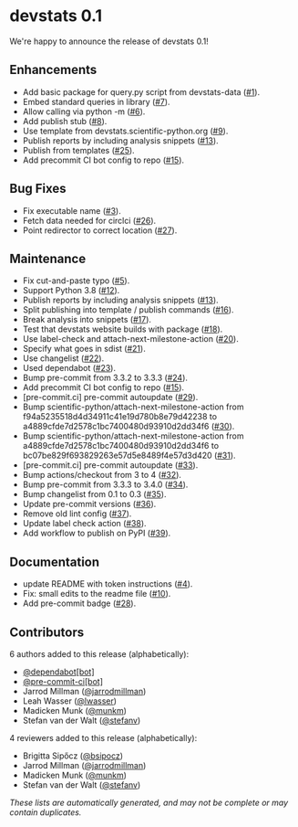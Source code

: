 # devstats 0.1

We're happy to announce the release of devstats 0.1!

## Enhancements

- Add basic package for query.py script from devstats-data ([#1](https://github.com/scientific-python/devstats/pull/1)).
- Embed standard queries in library ([#7](https://github.com/scientific-python/devstats/pull/7)).
- Allow calling via python -m ([#6](https://github.com/scientific-python/devstats/pull/6)).
- Add publish stub ([#8](https://github.com/scientific-python/devstats/pull/8)).
- Use template from devstats.scientific-python.org ([#9](https://github.com/scientific-python/devstats/pull/9)).
- Publish reports by including analysis snippets ([#13](https://github.com/scientific-python/devstats/pull/13)).
- Publish from templates ([#25](https://github.com/scientific-python/devstats/pull/25)).
- Add precommit CI bot config to repo ([#15](https://github.com/scientific-python/devstats/pull/15)).

## Bug Fixes

- Fix executable name ([#3](https://github.com/scientific-python/devstats/pull/3)).
- Fetch data needed for circlci ([#26](https://github.com/scientific-python/devstats/pull/26)).
- Point redirector to correct location ([#27](https://github.com/scientific-python/devstats/pull/27)).

## Maintenance

- Fix cut-and-paste typo ([#5](https://github.com/scientific-python/devstats/pull/5)).
- Support Python 3.8 ([#12](https://github.com/scientific-python/devstats/pull/12)).
- Publish reports by including analysis snippets ([#13](https://github.com/scientific-python/devstats/pull/13)).
- Split publishing into template / publish commands ([#16](https://github.com/scientific-python/devstats/pull/16)).
- Break analysis into snippets ([#17](https://github.com/scientific-python/devstats/pull/17)).
- Test that devstats website builds with package ([#18](https://github.com/scientific-python/devstats/pull/18)).
- Use label-check and attach-next-milestone-action ([#20](https://github.com/scientific-python/devstats/pull/20)).
- Specify what goes in sdist ([#21](https://github.com/scientific-python/devstats/pull/21)).
- Use changelist ([#22](https://github.com/scientific-python/devstats/pull/22)).
- Used dependabot ([#23](https://github.com/scientific-python/devstats/pull/23)).
- Bump pre-commit from 3.3.2 to 3.3.3 ([#24](https://github.com/scientific-python/devstats/pull/24)).
- Add precommit CI bot config to repo ([#15](https://github.com/scientific-python/devstats/pull/15)).
- [pre-commit.ci] pre-commit autoupdate ([#29](https://github.com/scientific-python/devstats/pull/29)).
- Bump scientific-python/attach-next-milestone-action from f94a5235518d4d34911c41e19d780b8e79d42238 to a4889cfde7d2578c1bc7400480d93910d2dd34f6 ([#30](https://github.com/scientific-python/devstats/pull/30)).
- Bump scientific-python/attach-next-milestone-action from a4889cfde7d2578c1bc7400480d93910d2dd34f6 to bc07be829f693829263e57d5e8489f4e57d3d420 ([#31](https://github.com/scientific-python/devstats/pull/31)).
- [pre-commit.ci] pre-commit autoupdate ([#33](https://github.com/scientific-python/devstats/pull/33)).
- Bump actions/checkout from 3 to 4 ([#32](https://github.com/scientific-python/devstats/pull/32)).
- Bump pre-commit from 3.3.3 to 3.4.0 ([#34](https://github.com/scientific-python/devstats/pull/34)).
- Bump changelist from 0.1 to 0.3 ([#35](https://github.com/scientific-python/devstats/pull/35)).
- Update pre-commit versions ([#36](https://github.com/scientific-python/devstats/pull/36)).
- Remove old lint config ([#37](https://github.com/scientific-python/devstats/pull/37)).
- Update label check action ([#38](https://github.com/scientific-python/devstats/pull/38)).
- Add workflow to publish on PyPI ([#39](https://github.com/scientific-python/devstats/pull/39)).

## Documentation

- update README with token instructions ([#4](https://github.com/scientific-python/devstats/pull/4)).
- Fix: small edits to the readme file ([#10](https://github.com/scientific-python/devstats/pull/10)).
- Add pre-commit badge ([#28](https://github.com/scientific-python/devstats/pull/28)).

## Contributors

6 authors added to this release (alphabetically):

- [@dependabot[bot]](https://github.com/apps/dependabot)
- [@pre-commit-ci[bot]](https://github.com/apps/pre-commit-ci)
- Jarrod Millman ([@jarrodmillman](https://github.com/jarrodmillman))
- Leah Wasser ([@lwasser](https://github.com/lwasser))
- Madicken Munk ([@munkm](https://github.com/munkm))
- Stefan van der Walt ([@stefanv](https://github.com/stefanv))

4 reviewers added to this release (alphabetically):

- Brigitta Sipőcz ([@bsipocz](https://github.com/bsipocz))
- Jarrod Millman ([@jarrodmillman](https://github.com/jarrodmillman))
- Madicken Munk ([@munkm](https://github.com/munkm))
- Stefan van der Walt ([@stefanv](https://github.com/stefanv))

_These lists are automatically generated, and may not be complete or may contain duplicates._

